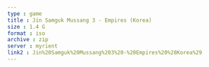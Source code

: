 ```yaml
---
type : game
title : Jin Samguk Mussang 3 - Empires (Korea)
size : 1.4 G
format : iso
archive : zip
server : myrient
link2 : Jin%20Samguk%20Mussang%203%20-%20Empires%20%28Korea%29
---
```

